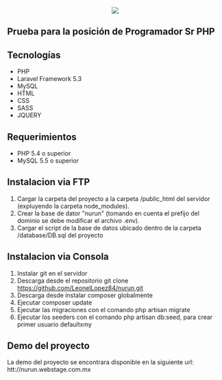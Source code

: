 <p align="center"><img src="http://www.nurun.com/bundles/nurunwebsite/_assets/img/logo-nurun.svg?20150506-1430940009"></p>

## Prueba para la posición de Programador Sr PHP

## Tecnologías 

- PHP
- Laravel Framework 5.3
- MySQL
- HTML
- CSS
- SASS
- JQUERY

## Requerimientos

- PHP 5.4 o superior
- MySQL 5.5 o superior

## Instalacion via FTP

1. Cargar la carpeta del proyecto a la carpeta /public_html del servidor (expluyendo la carpeta node_modules).
2. Crear la base de dator "nurun" (tomando en cuenta el prefijo del dominio se debe modificar el archivo .env).
3. Cargar el script de la base de datos ubicado dentro de la carpeta /database/DB.sql del proyecto

## Instalacion via Consola

1. Instalar git en el servidor
2. Descarga desde el repositorio git clone https://github.com/LeonelLopez84/nurun.git
3. Descarga desde instalar composer globalmente
4. Ejecutar composer update
5. Ejecutar las migraciones con el comando php artisan migrate
6. Ejecutar los seeders con el comando  php artisan db:seed, para crear primer usuario defaultxmy

## Demo del proyecto

La demo del proyecto se encontrara disponible en la siguiente url: htt://nurun.webstage.com.mx


